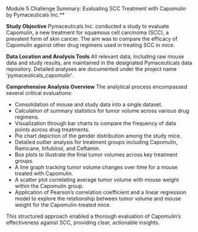 Module 5 Challenge Summary: Evaluating SCC Treatment with Capomulin by Pymaceuticals Inc.**

**Study Objective**
Pymaceuticals Inc. conducted a study to evaluate Capomulin, a new treatment for squamous cell carcinoma (SCC), a prevalent form of skin cancer. The aim was to compare the efficacy of Capomulin against other drug regimens used in treating SCC in mice.

**Data Location and Analysis Tools**
All relevant data, including raw mouse data and study results, are maintained in the designated Pymaceuticals data repository. Detailed analyses are documented under the project name 'pymaceuticals_capomulin'.

**Comprehensive Analysis Overview**
The analytical process encompassed several critical evaluations:
- Consolidation of mouse and study data into a single dataset.
- Calculation of summary statistics for tumor volume across various drug regimens.
- Visualization through bar charts to compare the frequency of data points across drug treatments.
- Pie chart depiction of the gender distribution among the study mice.
- Detailed outlier analysis for treatment groups including Capomulin, Ramicane, Infubinol, and Ceftamin.
- Box plots to illustrate the final tumor volumes across key treatment groups.
- A line graph tracking tumor volume changes over time for a mouse treated with Capomulin.
- A scatter plot correlating average tumor volume with mouse weight within the Capomulin group.
- Application of Pearson’s correlation coefficient and a linear regression model to explore the relationship between tumor volume and mouse weight for the Capomulin-treated mice.

This structured approach enabled a thorough evaluation of Capomulin’s effectiveness against SCC, providing clear, actionable insights.
